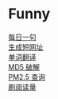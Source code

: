 # Funny

[每日一句][1]     
[生成短网址][2]     
[单词翻译][3]     
[MD5 破解][4]     
[PM2.5 查询][5]     
[刷阅读量][6]





[1]:https://github.com/vito-L/Funny/tree/master/Everyday
[2]:https://github.com/vito-L/Funny/tree/master/Short_url
[3]:https://github.com/vito-L/Funny/tree/master/e2z
[4]:https://github.com/vito-L/Funny/tree/master/md5
[5]:https://github.com/vito-L/Funny/tree/master/pm25
[6]:https://github.com/vito-L/Funny/tree/master/shua
